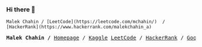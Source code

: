 ### Hi there 👋

```
Malek Chahin / [LeetCode](https://leetcode.com/mchahin/)  / [HackerRank](https://www.hackerrank.com/malekchahin_a)
```

<p><pre align="center">
<strong>Malek Chahin /</strong> <a href="https://github.com/chahinMalek/chahinMalek">Homepage</a> / <a href="https://www.kaggle.com/mchahin">Kaggle</a> <a href="https://leetcode.com/mchahin/">LeetCode</a> / <a href="https://www.hackerrank.com/malekchahin_a">HackerRank</a> / <a href="https://scholar.google.com/citations?user=6IvBdCYAAAAJ&hl=en">Google Scholar</a></pre></p>

<!--
**chahinMalek/chahinMalek** is a ✨ _special_ ✨ repository because its `README.md` (this file) appears on your GitHub profile.

Here are some ideas to get you started:

- 🔭 I’m currently working on ...
- 🌱 I’m currently learning ...
- 👯 I’m looking to collaborate on ...
- 🤔 I’m looking for help with ...
- 💬 Ask me about ...
- 📫 How to reach me: ...
- 😄 Pronouns: ...
- ⚡ Fun fact: ...
-->
